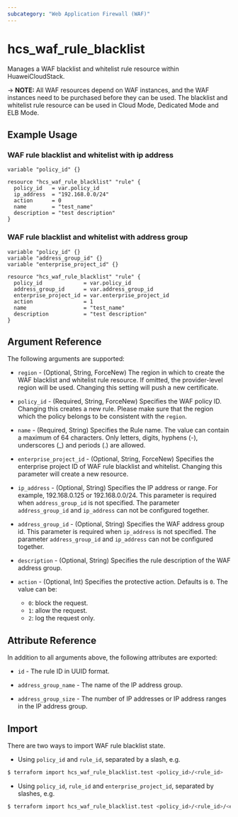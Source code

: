 ```yaml
---
subcategory: "Web Application Firewall (WAF)"
---
```


# hcs_waf_rule_blacklist

Manages a WAF blacklist and whitelist rule resource within HuaweiCloudStack.

-> **NOTE:** All WAF resources depend on WAF instances, and the WAF instances need to be purchased before they can be
used. The blacklist and whitelist rule resource can be used in Cloud Mode, Dedicated Mode and ELB Mode.

## Example Usage

### WAF rule blacklist and whitelist with ip address

```hcl
variable "policy_id" {}

resource "hcs_waf_rule_blacklist" "rule" {
  policy_id   = var.policy_id
  ip_address  = "192.168.0.0/24"
  action      = 0
  name        = "test_name"
  description = "test description"
}
```

### WAF rule blacklist and whitelist with address group

```hcl
variable "policy_id" {}
variable "address_group_id" {}
variable "enterprise_project_id" {}

resource "hcs_waf_rule_blacklist" "rule" {
  policy_id             = var.policy_id
  address_group_id      = var.address_group_id
  enterprise_project_id = var.enterprise_project_id
  action                = 1
  name                  = "test_name"
  description           = "test description"
}
```

## Argument Reference

The following arguments are supported:

* `region` - (Optional, String, ForceNew) The region in which to create the WAF blacklist and whitelist rule resource.
  If omitted, the provider-level region will be used. Changing this setting will push a new certificate.

* `policy_id` - (Required, String, ForceNew) Specifies the WAF policy ID. Changing this creates a new rule. Please make
  sure that the region which the policy belongs to be consistent with the `region`.

* `name` - (Required, String) Specifies the Rule name. The value can contain a maximum of 64 characters.
  Only letters, digits, hyphens (-), underscores (_) and periods (.) are allowed.

* `enterprise_project_id` - (Optional, String, ForceNew) Specifies the enterprise project ID of WAF rule blacklist
  and whitelist. Changing this parameter will create a new resource.

* `ip_address` - (Optional, String) Specifies the IP address or range. For example, 192.168.0.125 or 192.168.0.0/24.
  This parameter is required when `address_group_id` is not specified. The parameter `address_group_id` and `ip_address`
  can not be configured together.

* `address_group_id` - (Optional, String) Specifies the WAF address group id.
  This parameter is required when `ip_address` is not specified. The parameter `address_group_id` and `ip_address`
  can not be configured together.

* `description` - (Optional, String) Specifies the rule description of the WAF address group.

* `action` - (Optional, Int) Specifies the protective action. Defaults is `0`. The value can be:
  + `0`: block the request.
  + `1`: allow the request.
  + `2`: log the request only.

## Attribute Reference

In addition to all arguments above, the following attributes are exported:

* `id` - The rule ID in UUID format.

* `address_group_name` - The name of the IP address group.

* `address_group_size` - The number of IP addresses or IP address ranges in the IP address group.

## Import

There are two ways to import WAF rule blacklist state.

* Using `policy_id` and `rule_id`, separated by a slash, e.g.

```bash
$ terraform import hcs_waf_rule_blacklist.test <policy_id>/<rule_id>
```

* Using `policy_id`, `rule_id` and `enterprise_project_id`, separated by slashes, e.g.

```bash
$ terraform import hcs_waf_rule_blacklist.test <policy_id>/<rule_id>/<enterprise_project_id>
```
